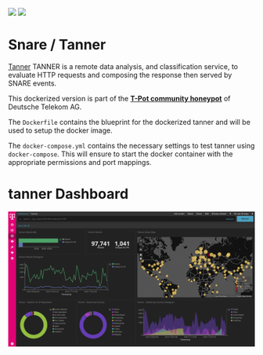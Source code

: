 [![](https://images.microbadger.com/badges/version/dtagdevsec/tanner:1811.svg)](https://microbadger.com/images/dtagdevsec/tanner:1811 "Get your own version badge on microbadger.com") [![](https://images.microbadger.com/badges/image/dtagdevsec/tanner:1811.svg)](https://microbadger.com/images/dtagdevsec/tanner:1811 "Get your own image badge on microbadger.com")

# Snare / Tanner

[Tanner](https://github.com/mushorg/tanner) TANNER is a remote data analysis, and classification service, to evaluate HTTP requests and composing the response then served by SNARE events.

This dockerized version is part of the **[T-Pot community honeypot](http://dtag-dev-sec.github.io/)** of Deutsche Telekom AG.

The `Dockerfile` contains the blueprint for the dockerized tanner and will be used to setup the docker image.

The `docker-compose.yml` contains the necessary settings to test tanner using `docker-compose`. This will ensure to start the docker container with the appropriate permissions and port mappings.

# tanner Dashboard

![tanner Dashboard](doc/dashboard.png)

